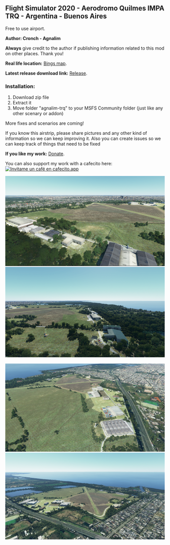 ## Flight Simulator 2020 - Aerodromo Quilmes IMPA TRQ - Argentina - Buenos Aires

Free to use airport.

**Author: Cronch - Agnalim**

**Always** give credit to the author if publishing information related to this mod on other places. Thank you!

**Real life location:** [Bings map](https://www.bing.com/maps?osid=3acd42ed-cd5e-4cf1-af5f-d8d9bb288754&cp=-34.706266~-58.248446&lvl=16&style=h&v=2&sV=2&form=S00027).

**Latest release download link:** [Release](https://github.com/Cronch/fs2020-sadq-scenary/releases/download/0.1.0/agnalim-trq-0.1.0.zip). 

### Installation:

1. Download zip file
2. Extract it
3. Move folder "agnalim-trq" to your MSFS Community folder (just like any other scenary or addon)

More fixes and scenarios are coming!

If you know this airstrip, please share pictures and any other kind of information so we can keep improving it. Also you can create issues so we can keep track of things that need to be fixed

**If you like my work:** [Donate](https://bit.ly/3i6rT6g).

You can also support my work with a cafecito here: 
[![Invitame un café en cafecito.app](https://cdn.cafecito.app/imgs/buttons/button_1.svg)](https://cafecito.app/cronch)

<img src="Annotation 2020-09-06 170449.png" class="img-responsive" alt="">
<img src="Annotation 2020-09-06 170510.png" class="img-responsive" alt="">
<img src="Annotation 2020-09-06 170524.png.png" class="img-responsive" alt="">
<img src="Annotation 2020-09-06 170604.png" class="img-responsive" alt="">
<img src="Annotation 2020-09-06 170621.png" class="img-responsive" alt="">
